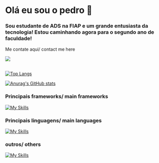 # Olá eu sou o pedro 👋
### Sou estudante de ADS na FIAP e um grande entusiasta da tecnologia! Estou caminhando agora para o segundo ano de faculdade!
Me contate aqui/ contact me here

<div style="display: flex">
<a href="https://www.linkedin.com/in/pedro-sena-borges-martinazzo-304104259/" target="_blank"><img src="https://img.shields.io/badge/-LinkedIn-%230077B5?style=for-the-badge&logo=linkedin&logoColor=white" target="_blank"></a> 
</div><br>

[![Top Langs](https://github-readme-stats.vercel.app/api/top-langs/?username=pedrosbm&theme=dracula)](https://github.com/anuraghazra/github-readme-stats)

[![Anurag's GitHub stats](https://github-readme-stats.vercel.app/api?username=pedrosbm&theme=dracula)](https://github.com/anuraghazra/github-readme-stats)

### Principais frameworks/ main frameworks

[![My Skills](https://skillicons.dev/icons?i=react,vite,spring,nextjs)](https://skillicons.dev)

### Principais linguagens/ main languages

[![My Skills](https://skillicons.dev/icons?i=js,ts,html,css,sass,java,python,mysql)](https://skillicons.dev)

### outros/ others

[![My Skills](https://skillicons.dev/icons?i=git,godot)](https://skillicons.dev)
